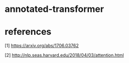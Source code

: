 # annotated-transformer

# references

  [1] https://arxiv.org/abs/1706.03762
  
  [2] http://nlp.seas.harvard.edu/2018/04/03/attention.html
